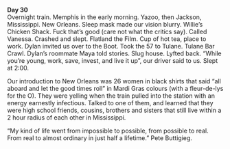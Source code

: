 **Day 30**  
Overnight train. Memphis in the early morning. Yazoo, then Jackson, Mississippi. New Orleans. Sleep mask made our vision blurry. Willie’s Chicken Shack. Fuck that’s good (care not what the critics say). Called Vanessa. Crashed and slept. Flatland the Film. Cup of hot tea, place to work. Dylan invited us over to the Boot. Took the 57 to Tulane. Tulane Bar Crawl. Dylan’s roommate Maya told stories. Slug house. Lyfted back. “While you’re young, work, save, invest, and live it up”, our driver said to us. Slept at 2:00.

Our introduction to New Orleans was 26 women in black shirts that said “all aboard and let the good times roll” in Mardi Gras colours (with a fleur-de-lys for the O). They were yelling when the train pulled into the station with an energy earnestly infectious. Talked to one of them, and learned that they were high school friends, cousins, brothers and sisters that still live within a 2 hour radius of each other in Mississippi. 

“My kind of life went from impossible to possible, from possible to real. From real to almost ordinary in just half a lifetime.” Pete Buttigieg.
